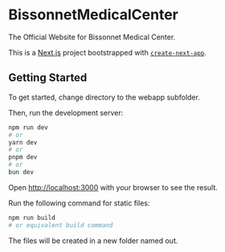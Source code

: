 # BissonnetMedicalCenter

The Official Website for Bissonnet Medical Center.

This is a [Next.js](https://nextjs.org/) project bootstrapped with [`create-next-app`](https://github.com/vercel/next.js/tree/canary/packages/create-next-app).

## Getting Started

To get started, change directory to the webapp subfolder.

Then, run the development server:

```bash
npm run dev
# or
yarn dev
# or
pnpm dev
# or
bun dev
```

Open [http://localhost:3000](http://localhost:3000) with your browser to see the result.

Run the following command for static files:

```bash
npm run build
# or equivalent build command
```

The files will be created in a new folder named out.